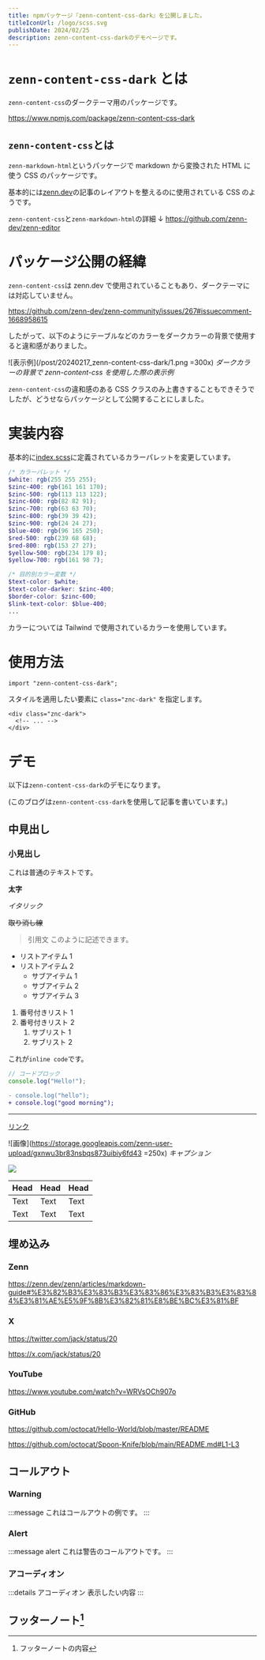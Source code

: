 ```yaml
---
title: npmパッケージ『zenn-content-css-dark』を公開しました。
titleIconUrl: /logo/scss.svg
publishDate: 2024/02/25
description: zenn-content-css-darkのデモページです。
---
```


# **`zenn-content-css-dark` とは**

`zenn-content-css`のダークテーマ用のパッケージです。

https://www.npmjs.com/package/zenn-content-css-dark

## **`zenn-content-css`とは**

`zenn-markdown-html`というパッケージで markdown から変換された HTML に使う CSS のパッケージです。

基本的には[zenn.dev](https://zenn.dev/)の記事のレイアウトを整えるのに使用されている CSS のようです。

`zenn-content-css`と`zenn-markdown-html`の詳細 ↓
https://github.com/zenn-dev/zenn-editor

# **パッケージ公開の経緯**

`zenn-content-css`は zenn.dev で使用されていることもあり、ダークテーマには対応していません。

https://github.com/zenn-dev/zenn-community/issues/267#issuecomment-1668958615

したがって、以下のようにテーブルなどのカラーをダークカラーの背景で使用すると違和感がありました。

![表示例](/post/20240217_zenn-content-css-dark/1.png =300x)
_ダークカラーの背景で zenn-content-css を使用した際の表示例_

`zenn-content-css`の違和感のある CSS クラスのみ上書きすることもできそうでしたが、どうせならパッケージとして公開することにしました。

# **実装内容**

基本的に[index.scss](https://github.com/zenn-dev/zenn-editor/blob/canary/packages/zenn-content-css/src/index.scss)に定義されているカラーパレットを変更しています。

```scss:index.scss
/* カラーパレット */
$white: rgb(255 255 255);
$zinc-400: rgb(161 161 170);
$zinc-500: rgb(113 113 122);
$zinc-600: rgb(82 82 91);
$zinc-700: rgb(63 63 70);
$zinc-800: rgb(39 39 42);
$zinc-900: rgb(24 24 27);
$blue-400: rgb(96 165 250);
$red-500: rgb(239 68 68);
$red-800: rgb(153 27 27);
$yellow-500: rgb(234 179 8);
$yellow-700: rgb(161 98 7);

/* 目的別カラー変数 */
$text-color: $white;
$text-color-darker: $zinc-400;
$border-color: $zinc-600;
$link-text-color: $blue-400;
...
```

カラーについては Tailwind で使用されているカラーを使用しています。

# **使用方法**

```tsx
import "zenn-content-css-dark";
```

スタイルを適用したい要素に `class="znc-dark"` を指定します。

```tsx
<div class="znc-dark">
  <!-- ... -->
</div>
```

# **デモ**

以下は`zenn-content-css-dark`のデモになります。

(このブログは`zenn-content-css-dark`を使用して記事を書いています。)

## 中見出し

### 小見出し

これは普通のテキストです。

**太字**

_イタリック_

~~取り消し線~~

> 引用文
> このように記述できます。

- リストアイテム 1
- リストアイテム 2
  - サブアイテム 1
  - サブアイテム 2
  * サブアイテム 3

1. 番号付きリスト 1
2. 番号付きリスト 2
   1. サブリスト 1
   2. サブリスト 2

これが`inline code`です。

<!-- TODO: ◯◯について追記する -->

```js:foo.js
// コードブロック
console.log("Hello!");
```

```diff js:sample.js
- console.log("hello");
+ console.log("good morning");
```

---

[リンク](https://zenn.dev)

![画像](https://storage.googleapis.com/zenn-user-upload/gxnwu3br83nsbqs873uibiy6fd43 =250x)
_キャプション_

[![](https://storage.googleapis.com/zenn-user-upload/gxnwu3br83nsbqs873uibiy6fd43)](https://zenn.dev)

| Head | Head | Head |
| ---- | ---- | ---- |
| Text | Text | Text |
| Text | Text | Text |

## 埋め込み

### Zenn

https://zenn.dev/zenn/articles/markdown-guide#%E3%82%B3%E3%83%B3%E3%83%86%E3%83%B3%E3%83%84%E3%81%AE%E5%9F%8B%E3%82%81%E8%BE%BC%E3%81%BF

### X

https://twitter.com/jack/status/20

https://x.com/jack/status/20

### YouTube

https://www.youtube.com/watch?v=WRVsOCh907o

### GitHub

https://github.com/octocat/Hello-World/blob/master/README

https://github.com/octocat/Spoon-Knife/blob/main/README.md#L1-L3

## コールアウト

### Warning

:::message
これはコールアウトの例です。
:::

### Alert

:::message alert
これは警告のコールアウトです。
:::

### アコーディオン

:::details アコーディオン
表示したい内容
:::

## フッターノート[^1]

[^1]: フッターノートの内容
